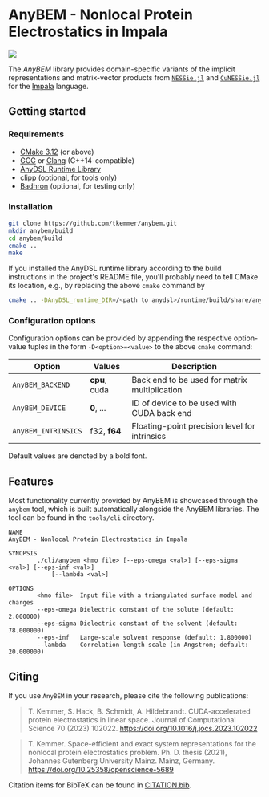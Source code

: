 # AnyBEM - Nonlocal Protein Electrostatics in Impala
[![](https://img.shields.io/github/license/tkemmer/anybem?style=for-the-badge)](https://github.com/tkemmer/anybem/blob/master/LICENSE)

The *AnyBEM* library provides domain-specific variants of the implicit representations and matrix-vector products from [`NESSie.jl`](https://github.com/tkemmer/nessie.jl) and [`CuNESSie.jl`](https://github.com/tkemmer/cunessie.jl) for the [Impala](https://github.com/anydsl) language.


## Getting started

### Requirements
 * [CMake 3.12](https://cmake.org) (or above)
 * [GCC](https://gcc.gnu.org/) or [Clang](https://clang.llvm.org/)
   (C++14-compatible)
 * [AnyDSL Runtime Library](https://github.com/AnyDSL/runtime)
 * [clipp](https://github.com/muellan/clipp) (optional, for tools only)
 * [Badhron](https://github.com/tkemmer/badhron) (optional, for testing only)

### Installation
 ```sh
 git clone https://github.com/tkemmer/anybem.git
 mkdir anybem/build
 cd anybem/build
 cmake ..
 make
```
If you installed the AnyDSL runtime library according to the build
instructions in the project's README file, you'll probably need to tell
CMake its location, e.g., by replacing the above `cmake` command by
```sh
cmake .. -DAnyDSL_runtime_DIR=/<path to anydsl>/runtime/build/share/anydsl/cmake
```

### Configuration options
Configuration options can be provided by appending the respective option-value tuples in the form `-D<option>=<value>` to the above `cmake` command:

|Option              | Values        | Description                                   |
|--------------------|---------------|-----------------------------------------------|
|`AnyBEM_BACKEND`    | **cpu**, cuda | Back end to be used for matrix multiplication |
|`AnyBEM_DEVICE`     | **0**, ...    | ID of device to be used with CUDA back end    |
|`AnyBEM_INTRINSICS` | f32, **f64**  | Floating-point precision level for intrinsics |

Default values are denoted by a bold font.


## Features

Most functionality currently provided by AnyBEM is showcased through the `anybem` tool, which is built automatically alongside the AnyBEM libraries. The tool can be found in the `tools/cli` directory.

```
NAME
AnyBEM - Nonlocal Protein Electrostatics in Impala

SYNOPSIS
        ./cli/anybem <hmo file> [--eps-omega <val>] [--eps-sigma <val>] [--eps-inf <val>]
            [--lambda <val>]

OPTIONS
        <hmo file>  Input file with a triangulated surface model and charges
        --eps-omega Dielectric constant of the solute (default: 2.000000)
        --eps-sigma Dielectric constant of the solvent (default: 78.000000)
        --eps-inf   Large-scale solvent response (default: 1.800000)
        --lambda    Correlation length scale (in Angstrom; default: 20.000000)
```

## Citing
If you use `AnyBEM` in your research, please cite the following publications:
> T. Kemmer, S. Hack, B. Schmidt, A. Hildebrandt. CUDA-accelerated protein electrostatics in linear
> space. Journal of Computational Science 70 (2023) 102022. <https://doi.org/10.1016/j.jocs.2023.102022>

> T. Kemmer. Space-efficient and exact system representations for the nonlocal protein electrostatics
> problem. Ph. D. thesis (2021), Johannes Gutenberg University Mainz. Mainz, Germany. <https://doi.org/10.25358/openscience-5689>

Citation items for BibTeX can be found in [CITATION.bib](https://github.com/tkemmer/AnyBEM/blob/master/CITATION.bib).
